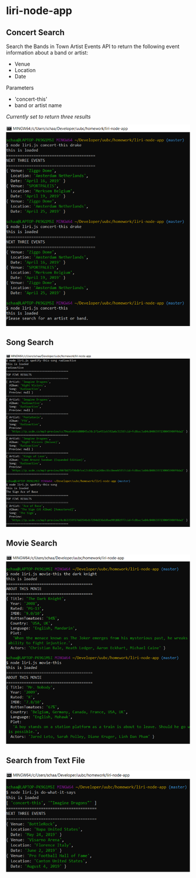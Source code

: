 # liri-node-app

## Concert Search 
Search the Bands in Town Artist Events API to return the following event information about a band or artist:

* Venue
* Location
* Date

Parameters
* 'concert-this'
* band or artist name

*Currently set to return three results*

![Concert](/screenshots/concert-this.png)

## Song Search
![Spotify](/screenshots/spotify-this.png)

## Movie Search
![Movie](/screenshots/movie-this.png)

## Search from Text File
![Text](/screenshots/do-what-it-says.png)
